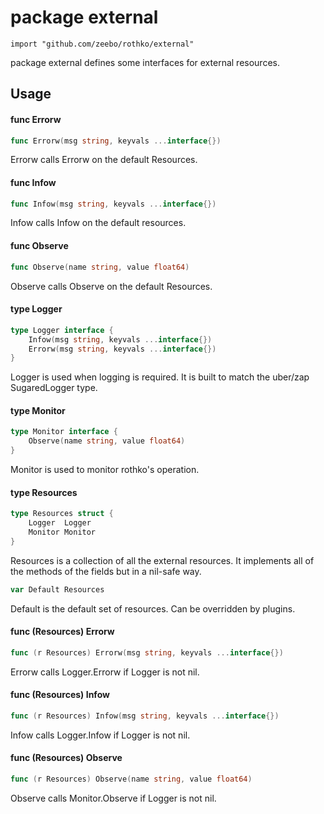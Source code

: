 # package external

`import "github.com/zeebo/rothko/external"`

package external defines some interfaces for external resources.

## Usage

#### func  Errorw

```go
func Errorw(msg string, keyvals ...interface{})
```
Errorw calls Errorw on the default Resources.

#### func  Infow

```go
func Infow(msg string, keyvals ...interface{})
```
Infow calls Infow on the default resources.

#### func  Observe

```go
func Observe(name string, value float64)
```
Observe calls Observe on the default Resources.

#### type Logger

```go
type Logger interface {
	Infow(msg string, keyvals ...interface{})
	Errorw(msg string, keyvals ...interface{})
}
```

Logger is used when logging is required. It is built to match the uber/zap
SugaredLogger type.

#### type Monitor

```go
type Monitor interface {
	Observe(name string, value float64)
}
```

Monitor is used to monitor rothko's operation.

#### type Resources

```go
type Resources struct {
	Logger  Logger
	Monitor Monitor
}
```

Resources is a collection of all the external resources. It implements all of
the methods of the fields but in a nil-safe way.

```go
var Default Resources
```
Default is the default set of resources. Can be overridden by plugins.

#### func (Resources) Errorw

```go
func (r Resources) Errorw(msg string, keyvals ...interface{})
```
Errorw calls Logger.Errorw if Logger is not nil.

#### func (Resources) Infow

```go
func (r Resources) Infow(msg string, keyvals ...interface{})
```
Infow calls Logger.Infow if Logger is not nil.

#### func (Resources) Observe

```go
func (r Resources) Observe(name string, value float64)
```
Observe calls Monitor.Observe if Logger is not nil.
